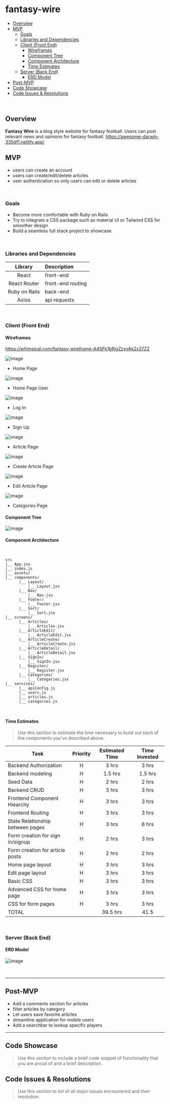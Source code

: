 # fantasy-wire
- [Overview](#overview)
- [MVP](#mvp)
  - [Goals](#goals)
  - [Libraries and Dependencies](#libraries-and-dependencies)
  - [Client (Front End)](#client-front-end)
    - [Wireframes](#wireframes)
    - [Component Tree](#component-tree)
    - [Component Architecture](#component-architecture)
    - [Time Estimates](#time-estimates)
  - [Server (Back End)](#server-back-end)
    - [ERD Model](#erd-model)
- [Post-MVP](#post-mvp)
- [Code Showcase](#code-showcase)
- [Code Issues & Resolutions](#code-issues--resolutions)

<br>

## Overview

**Fantasy Wire** is a blog style website for fantasy football. Users can post relevant news and opinions for fantasy football. 
https://awesome-darwin-335df1.netlify.app/
<br>

## MVP

- users can create an account
- users can create/edit/delete articles
- user authentication so only users can edit or delete articles



<br>

### Goals

- Become more comfortable with Ruby on Rails
- Try to integrate a CSS package such as material UI or Tailwind CSS for smoother design
- Build a seamless full stack project to showcase


<br>

### Libraries and Dependencies



|     Library      | Description                                |
| :--------------: | :----------------------------------------- |
|      React       | front-end |
|   React Router   | front-end routing |
| Ruby on Rails | back-end |
|     Axios      | api requests |


<br>

### Client (Front End)

#### Wireframes

https://whimsical.com/fantasy-wireframe-A4SFk1bRjgZzyvAk2x37ZZ

![image](https://imgur.com/8xBpFio.png)

- Home Page

![image](https://imgur.com/s92GxJW.png)

- Home Page User

![image](https://imgur.com/lbCd5yJ.png)

- Log In

![image](https://imgur.com/F1JcbXt.png)

- Sign Up

![image](https://imgur.com/OgYF57s.png)

- Article Page

![image](https://imgur.com/6qrU0g3.png)

- Create Article Page

![image](https://imgur.com/4N7sdhO.png)

- Edit Article Page

![image](https://imgur.com/lB25EDf.png)

- Categories Page

#### Component Tree

![image](https://imgur.com/mrRmjhn.png)

#### Component Architecture


``` structure


src
|__ App.jsx
|__ index.js
|__ assets/
|__ components/
      |__ Layout/
          |__ Layout.jsx
      |__ Nav/
          |__ Nav.jsx
      |__ Footer/
          |__ Footer.jsx
      |__ Sort/
          |__ Sort.jsx
|__ screens/
      |__ Articles/
          |__ Articles.jsx
      |__ ArticleEdit/
          |__ ArticleEdit.jsx
      |__ ArticleCreate/
          |__ ArticleCreate.jsx
      |__ ArticleDetail/
          |__ ArticleDetail.jsx
      |__ SignIn/
          |__ SignIn.jsx
      |__ Register/
          |__ Register.jsx
      |__ Categories/
          |__ Categories.jsx    
|__ services/
      |__ apiConfig.js
      |__ users.js
      |__ articles.js
      |__ categories.js



```

#### Time Estimates

> Use this section to estimate the time necessary to build out each of the components you've described above.

| Task                | Priority | Estimated Time | Time Invested |
| ------------------- | :------: | :------------: | :-----------: | 
| Backend Authorization |    H     |     3 hrs      |    3 hrs       |
| Backend modeling |    H     |     1.5 hrs      |     1.5 hrs       |
| Seed Data |    H     |     2 hrs      |     2 hrs       |
| Backend CRUD |    H     |     3 hrs      |     3 hrs       |
| Frontend Component Hiearchy |    H     |     3 hrs      |     3 hrs       |
| Frontend Routing |    H     |     3 hrs      |     3 hrs     |
| State Relationship between pages |    H     |     3 hrs      |     6 hrs       | 
| Form creation for sign in/signup |    H     |     2 hrs      |    3 hrs       | 
| Form creation for article posts |    H     |     2 hrs      |     2 hrs       |
| Home page layout |    H     |     3 hrs      |     3 hrs       |
| Edit page layout |    H     |     3 hrs      |     3 hrs       |
| Basic CSS |    H     |     3 hrs      |    3 hrs       |
| Advanced CSS for home page |    H     |     3 hrs      |     3 hrs      |
| CSS for form pages |    H     |     3 hrs      |    3 hrs      |
| TOTAL               |          |     39.5 hrs     |    41.5      | 



<br>

### Server (Back End)

#### ERD Model

![image](https://imgur.com/mNOeAlx.png)

<br>

***

## Post-MVP

- Add a comments section for articles
- filter articles by category
- Let users save favorite articles
- streamline application for mobile users
- Add a searchbar to lookup specific players

***

## Code Showcase

> Use this section to include a brief code snippet of functionality that you are proud of and a brief description.

## Code Issues & Resolutions

> Use this section to list of all major issues encountered and their resolution.
